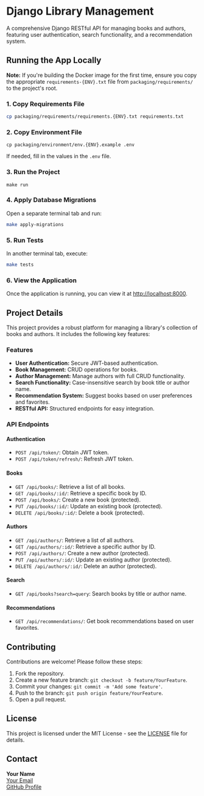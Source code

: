 # Django Library Management

A comprehensive Django RESTful API for managing books and authors, featuring user authentication, search functionality, and a recommendation system.

## Running the App Locally

**Note:** If you're building the Docker image for the first time, ensure you copy the appropriate `requirements-{ENV}.txt` file from `packaging/requirements/` to the project's root.

### 1. Copy Requirements File

```sh
cp packaging/requirements/requirements.{ENV}.txt requirements.txt
```

### 2. Copy Environment File

```shell
cp packaging/environment/env.{ENV}.example .env
```

If needed, fill in the values in the `.env` file.

### 3. Run the Project

```shell
make run
```

### 4. Apply Database Migrations

Open a separate terminal tab and run:

```sh
make apply-migrations
```

### 5. Run Tests

In another terminal tab, execute:

```sh
make tests
```

### 6. View the Application

Once the application is running, you can view it at [http://localhost:8000](http://localhost:8000).

## Project Details

This project provides a robust platform for managing a library's collection of books and authors. It includes the following key features:

### Features

- **User Authentication:** Secure JWT-based authentication.
- **Book Management:** CRUD operations for books.
- **Author Management:** Manage authors with full CRUD functionality.
- **Search Functionality:** Case-insensitive search by book title or author name.
- **Recommendation System:** Suggest books based on user preferences and favorites.
- **RESTful API:** Structured endpoints for easy integration.

### API Endpoints

#### Authentication

- `POST /api/token/`: Obtain JWT token.
- `POST /api/token/refresh/`: Refresh JWT token.

#### Books

- `GET /api/books/`: Retrieve a list of all books.
- `GET /api/books/:id/`: Retrieve a specific book by ID.
- `POST /api/books/`: Create a new book (protected).
- `PUT /api/books/:id/`: Update an existing book (protected).
- `DELETE /api/books/:id/`: Delete a book (protected).

#### Authors

- `GET /api/authors/`: Retrieve a list of all authors.
- `GET /api/authors/:id/`: Retrieve a specific author by ID.
- `POST /api/authors/`: Create a new author (protected).
- `PUT /api/authors/:id/`: Update an existing author (protected).
- `DELETE /api/authors/:id/`: Delete an author (protected).

#### Search

- `GET /api/books?search=query`: Search books by title or author name.

#### Recommendations

- `GET /api/recommendations/`: Get book recommendations based on user favorites.


## Contributing

Contributions are welcome! Please follow these steps:

1. Fork the repository.
2. Create a new feature branch: `git checkout -b feature/YourFeature`.
3. Commit your changes: `git commit -m 'Add some feature'`.
4. Push to the branch: `git push origin feature/YourFeature`.
5. Open a pull request.

## License

This project is licensed under the MIT License - see the [LICENSE](LICENSE) file for details.

## Contact

**Your Name**  
[Your Email](mhashirhassan22@gmail.com)  
[GitHub Profile](https://github.com/mhashirhassan22/)
